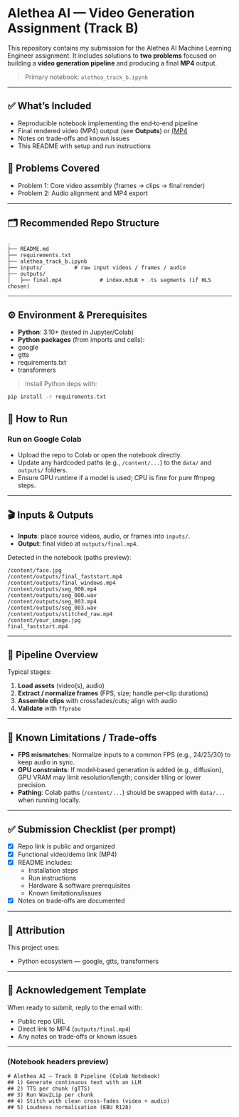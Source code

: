 # Alethea AI — Video Generation Assignment (Track B)

This repository contains my submission for the Alethea AI Machine Learning Engineer assignment. It includes solutions to **two problems** focused on building a **video generation pipeline** and producing a final **MP4** output.

> Primary notebook: `alethea_track_b.ipynb`

---

## ✅ What’s Included
- Reproducible notebook implementing the end‑to‑end pipeline
- Final rendered video (MP4) output (see **Outputs**) or [(MP4](https://drive.google.com/file/d/1t9_TeGQtq0XquFX5AHm5A_5U16YYmMV1/view?usp=drive_link)
- Notes on trade‑offs and known issues
- This README with setup and run instructions

## 🧩 Problems Covered
- Problem 1: Core video assembly (frames → clips → final render)
- Problem 2: Audio alignment and MP4 export
---

## 🗂️ Recommended Repo Structure
```
.
├── README.md
├── requirements.txt
├── alethea_track_b.ipynb
├── inputs/          # raw input videos / frames / audio
├── outputs/
│   ├── final.mp4            # index.m3u8 + .ts segments (if HLS chosen)
```

---

## ⚙️ Environment & Prerequisites

- **Python**: 3.10+ (tested in Jupyter/Colab)
- **Python packages** (from imports and cells):
- google
- gtts
- requirements.txt
- transformers

> Install Python deps with:
```bash
pip install -r requirements.txt
```

## 🚀 How to Run
###  Run on Google Colab
- Upload the repo to Colab or open the notebook directly.
- Update any hardcoded paths (e.g., `/content/...`) to the `data/` and `outputs/` folders.
- Ensure GPU runtime if a model is used; CPU is fine for pure ffmpeg steps.


---

## 🎬 Inputs & Outputs

- **Inputs**: place source videos, audio, or frames into `inputs/`.
- **Output**: final video at `outputs/final.mp4`.

Detected in the notebook (paths preview):
```
/content/face.jpg
/content/outputs/final_faststart.mp4
/content/outputs/final_windows.mp4
/content/outputs/seg_000.mp4
/content/outputs/seg_000.wav
/content/outputs/seg_003.mp4
/content/outputs/seg_003.wav
/content/outputs/stitched_raw.mp4
/content/your_image.jpg
final_faststart.mp4
```

---

## 🧠 Pipeline Overview
Typical stages:
1. **Load assets** (video(s), audio)
2. **Extract / normalize frames** (FPS, size; handle per‑clip durations)
3. **Assemble clips** with crossfades/cuts; align with audio
5. **Validate** with `ffprobe`

---

## 📄 Known Limitations / Trade‑offs

- **FPS mismatches**: Normalize inputs to a common FPS (e.g., 24/25/30) to keep audio in sync.
- **GPU constraints**: If model‑based generation is added (e.g., diffusion), GPU VRAM may limit resolution/length; consider tiling or lower precision.
- **Pathing**: Colab paths (`/content/...`) should be swapped with `data/...` when running locally.

---

## ✅ Submission Checklist (per prompt)

- [x] Repo link is public and organized
- [x] Functional video/demo link (MP4)
- [x] README includes:
  - Installation steps
  - Run instructions
  - Hardware & software prerequisites
  - Known limitations/issues
- [x] Notes on trade‑offs are documented

---

## 📎 Attribution

This project uses:
- Python ecosystem — google, gtts, transformers
---

## 📧 Acknowledgement Template

When ready to submit, reply to the email with:
- Public repo URL
- Direct link to MP4 (`outputs/final.mp4`)
- Any notes on trade‑offs or known issues

---

### (Notebook headers preview)
```
# Alethea AI — Track B Pipeline (Colab Notebook)
## 1) Generate continuous text with an LLM
## 2) TTS per chunk (gTTS)
## 3) Run Wav2Lip per chunk
## 4) Stitch with clean cross-fades (video + audio)
## 5) Loudness normalisation (EBU R128)
```
